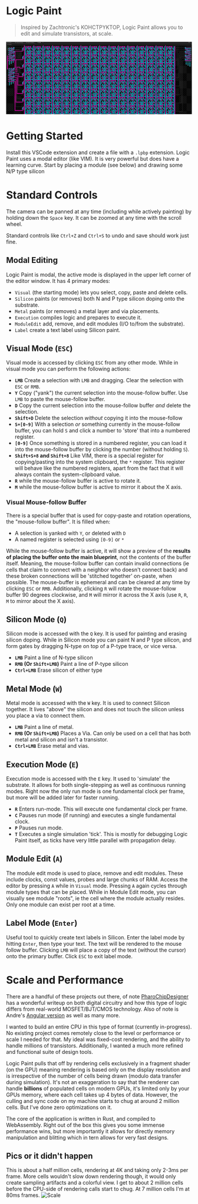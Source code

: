 # Logic Paint

> Inspired by Zachtronic's KOHCTPYKTOP, Logic Paint allows you to edit and
> simulate transistors, at scale.

![Register File](../misc/screenshots/logic-paint-register-file.png)

# Getting Started

Install this VSCode extension and create a file with a `.lpbp` extension. Logic
Paint uses a modal editor (like VIM). It is very powerful but does have a
learning curve. Start by placing a module (see below) and drawing some N/P type
silicon

# Standard Controls

The camera can be panned at any time (including while actively painting) by
holding down the `Space` key. It can be zoomed at any time with the scroll
wheel.

Standard controls like `Ctrl+Z` and `Ctrl+S` to undo and save should work just
fine.

## Modal Editing

Logic Paint is modal, the active mode is displayed in the upper left corner of
the editor window. It has 4 primary modes:

- `Visual` (the starting mode) lets you select, copy, paste and delete cells.
- `Silicon` paints (or removes) both N and P type silicon doping onto the
  substrate.
- `Metal` paints (or removes) a metal layer and via placements.
- `Execution` compiles logic and prepares to execute it.
- `ModuleEdit` add, remove, and edit modules (I/O to/from the substrate).
- `Label` create a text label using Silicon paint.

## Visual Mode (`ESC`)

Visual mode is accessed by clicking `ESC` from any other mode. While in visual
mode you can perform the following actions:

- **`LMB`** Create a selection with `LMB` and dragging. Clear the selection with
  `ESC` or `RMB`.
- **`Y`** Copy ("yank") the current selection into the mouse-follow buffer. Use
  `LMB` to paste the mouse-follow buffer.
- **`D`** Copy the current selection into the mouse-follow buffer _and_ delete
  the selection.
- **`Shift+D`** Delete the selection _without_ copying it into the mouse-follow
- **`S+[0-9]`** With a selection _or_ something currently in the mouse-follow
  buffer, you can hold `S` and click a number to 'store' that into a numbered
  register.
- **`[0-9]`** Once something is stored in a numbered register, you can load it
  into the mouse-follow buffer by clicking the number (without holding `S`).
- **`Shift+S+8` and `Shift+8`** Like VIM, there is a special register for
  copying/pasting into the system clipboard, the `*` register. This register
  will behave like the numbered registers, apart from the fact that it will
  always contain the system-clipboard value.
- **`R`** while the mouse-follow buffer is active to rotate it.
- **`M`** while the mouse-follow buffer is active to mirror it about the X axis.

### Visual Mouse-follow Buffer

There is a special buffer that is used for copy-paste and rotation operations,
the "mouse-follow buffer". It is filled when:

- A selection is yanked with `Y`, or deleted with `D`
- A named register is selected using `[0-9]` or `*`

While the mouse-follow buffer is active, it will show a preview of the **results
of placing the buffer onto the main blueprint**, not the contents of the buffer
itself. Meaning, the mouse-follow buffer can contain invalid connections (ie
cells that claim to connect with a neighbor who doesn't connect back) and these
broken connections will be 'stitched together' on-paste, when possible. The
mouse-buffer is ephemeral and can be cleared at any time by clicking `ESC` or
`RMB`. Additionally, clicking `R` will rotate the mouse-follow buffer 90 degrees
clockwise, and `M` will mirror it across the X axis (use `R`, `R`, `M` to mirror
about the X axis).

## Silicon Mode (`Q`)

Silicon mode is accessed with the `Q` key. It is used for painting and erasing
silicon doping. While in Silicon mode you can paint N and P type silicon, and
form gates by dragging N-type on top of a P-type trace, or vice versa.

- **`LMB`** Paint a line of N-type silicon
- **`RMB` (Or `Shift+LMB`)** Paint a line of P-type silicon
- **`Ctrl+LMB`** Erase silicon of either type

## Metal Mode (`W`)

Metal mode is accessed with the `W` key. It is used to connect Silicon together.
It lives "above" the silicon and does not touch the silicon unless you place a
via to connect them.

- **`LMB`** Paint a line of metal.
- **`RMB` (Or `Shift+LMB`)** Places a Via. Can only be used on a cell that has
  both metal and silicon and isn't a transistor.
- **`Ctrl+LMB`** Erase metal and vias.

## Execution Mode (`E`)

Execution mode is accessed with the `E` key. It used to 'simulate' the
substrate. It allows for both single-stepping as well as continuous running
modes. Right now the only run mode is one fundamental clock per frame, but more
will be added later for faster running.

- **`R`** Enters run-mode. This will execute one fundamental clock per frame.
- **`C`** Pauses run mode (if running) and executes a single fundamental clock.
- **`P`** Pauses run mode.
- **`T`** Executes a single simulation 'tick'. This is mostly for debugging
  Logic Paint itself, as ticks have very little parallel with propagation delay.

## Module Edit (`A`)

The module edit mode is used to place, remove and edit modules. These include
clocks, const values, probes and large chunks of RAM. Access the editor by
pressing `A` while in `Visual` mode. Pressing `A` again cycles through module
types that can be placed. While in Module Edit mode, you can visually see module
"roots", ie the cell where the module actually resides. Only one module can
exist per root at a time.

## Label Mode (`Enter`)

Useful tool to quickly create text labels in Silicon. Enter the label mode by
hitting `Enter`, then type your text. The text will be rendered to the mouse
follow buffer. Clicking `LMB` will place a copy of the text (without the cursor)
onto the primary buffer. Click `ESC` to exit label mode.

# Scale and Performance

There are a handful of these projects out there, of note
[PharoChipDesigner](https://github.com/pavel-krivanek/PharoChipDesigner) has a
wonderful writeup on both digital circuitry and how this type of logic differs
from real-world MOSFET/BJT/CMOS technology. Also of note is Andre's [Angular
version](https://blog.tst.sh/kohctpyktop-2-electric-bogaloo/) as well as many
more.

I wanted to build an entire CPU in this type of format (currently in-progress).
No existing project comes remotely close to the level or performance or scale I
needed for that. My ideal was fixed-cost rendering, and the ability to handle
millions of transistors. Additionally, I wanted a much more refined and
functional suite of design tools.

Logic Paint pulls that off by rendering cells exclusively in a fragment shader
(on the GPU) meaning rendering is based only on the display resolution and is
irrespective of the number of cells being drawn (modulo data transfer during
simulation). It's not an exaggeration to say that the renderer can handle
**billions** of populated cells on modern GPUs, it's limited only by your GPUs
memory, where each cell takes up 4 bytes of data. However, the culling and sync
code on my machine starts to chug at around 2 million cells. But I've done zero
optimizations on it.

The core of the application is written in Rust, and compiled to WebAssembly.
Right out of the box this gives you some immense performance wins, but more
importantly it allows for directly memory manipulation and blitting which in
tern allows for very fast designs.

## Pics or it didn't happen

This is about a half million cells, rendering at 4K and taking only 2-3ms per
frame. More cells wouldn't slow down rendering though, it would only create
sampling artifacts and a colorful view. I get to about 2 million cells before
the CPU-side of rendering calls start to chug. At 7 million cells I'm at 80ms
frames.
![Scale](../misc/screenshots/logic-paint-scale.png)
